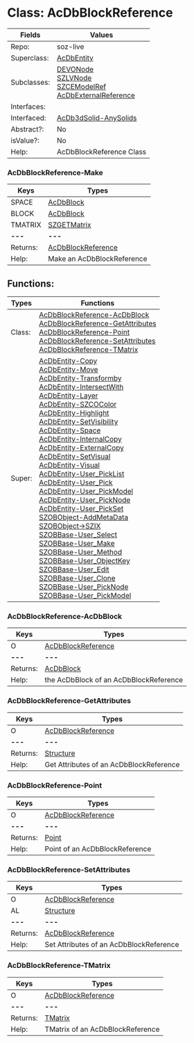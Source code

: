 
# Class:	AcDbBlockReference

| Fields | Values |
| --------- | --------- |
| Repo: | soz-live |
| Superclass: | [AcDbEntity](AcDbEntity.html) |
| Subclasses: | [DEVONode](DEVONode.html) <br> [SZLVNode](SZLVNode.html) <br> [SZCEModelRef](SZCEModelRef.html) <br> [AcDbExternalReference](AcDbExternalReference.html) |
| Interfaces: |  |
| Interfaced: | [AcDb3dSolid-AnySolids](AcDb3dSolid-AnySolids.html) |
| Abstract?: | No |
| isValue?: | No |
| Help: | AcDbBlockReference Class |

### AcDbBlockReference-Make

| Keys | Types |
| --------- | --------- |
| SPACE | [AcDbBlock](AcDbBlock.html) |
| BLOCK | [AcDbBlock](AcDbBlock.html) |
| TMATRIX | [SZGETMatrix](SZGETMatrix.html) |
| **---** | **---** |
| Returns: | [AcDbBlockReference](AcDbBlockReference.html) |
| Help: | Make an AcDbBlockReference |


## Functions:

| Types | Functions |
| --------- | --------- |
| Class: | [AcDbBlockReference-AcDbBlock](#AcDbBlockReference-AcDbBlock) <br> [AcDbBlockReference-GetAttributes](#AcDbBlockReference-GetAttributes) <br> [AcDbBlockReference-Point](#AcDbBlockReference-Point) <br> [AcDbBlockReference-SetAttributes](#AcDbBlockReference-SetAttributes) <br> [AcDbBlockReference-TMatrix](#AcDbBlockReference-TMatrix) |
| Super: | [AcDbEntity-Copy](AcDbEntity.html) <br> [AcDbEntity-Move](AcDbEntity.html) <br> [AcDbEntity-Transformby](AcDbEntity.html) <br> [AcDbEntity-IntersectWith](AcDbEntity.html) <br> [AcDbEntity-Layer](AcDbEntity.html) <br> [AcDbEntity-SZCOColor](AcDbEntity.html) <br> [AcDbEntity-Highlight](AcDbEntity.html) <br> [AcDbEntity-SetVisibility](AcDbEntity.html) <br> [AcDbEntity-Space](AcDbEntity.html) <br> [AcDbEntity-InternalCopy](AcDbEntity.html) <br> [AcDbEntity-ExternalCopy](AcDbEntity.html) <br> [AcDbEntity-SetVisual](AcDbEntity.html) <br> [AcDbEntity-Visual](AcDbEntity.html) <br> [AcDbEntity-User_PickList](AcDbEntity.html) <br> [AcDbEntity-User_Pick](AcDbEntity.html) <br> [AcDbEntity-User_PickModel](AcDbEntity.html) <br> [AcDbEntity-User_PickNode](AcDbEntity.html) <br> [AcDbEntity-User_PickSet](AcDbEntity.html) <br> [SZOBObject-AddMetaData](SZOBObject.html) <br> [SZOBObject->SZIX](SZOBObject.html) <br> [SZOBBase-User_Select](SZOBBase.html) <br> [SZOBBase-User_Make](SZOBBase.html) <br> [SZOBBase-User_Method](SZOBBase.html) <br> [SZOBBase-User_ObjectKey](SZOBBase.html) <br> [SZOBBase-User_Edit](SZOBBase.html) <br> [SZOBBase-User_Clone](SZOBBase.html) <br> [SZOBBase-User_PickNode](SZOBBase.html) <br> [SZOBBase-User_PickModel](SZOBBase.html) |


### AcDbBlockReference-AcDbBlock

| Keys | Types |
| --------- | --------- |
| O | [AcDbBlockReference](AcDbBlockReference.html) |
| **---** | **---** |
| Returns: | [AcDbBlock](AcDbBlock.html) |
| Help: | the AcDbBlock of an AcDbBlockReference |

### AcDbBlockReference-GetAttributes

| Keys | Types |
| --------- | --------- |
| O | [AcDbBlockReference](AcDbBlockReference.html) |
| **---** | **---** |
| Returns: | [Structure](Structure.html) |
| Help: | Get Attributes of an AcDbBlockReference |

### AcDbBlockReference-Point

| Keys | Types |
| --------- | --------- |
| O | [AcDbBlockReference](AcDbBlockReference.html) |
| **---** | **---** |
| Returns: | [Point](Point.html) |
| Help: | Point of an AcDbBlockReference |

### AcDbBlockReference-SetAttributes

| Keys | Types |
| --------- | --------- |
| O | [AcDbBlockReference](AcDbBlockReference.html) |
| AL | [Structure](Structure.html) |
| **---** | **---** |
| Returns: | [AcDbBlockReference](AcDbBlockReference.html) |
| Help: | Set Attributes of an AcDbBlockReference |

### AcDbBlockReference-TMatrix

| Keys | Types |
| --------- | --------- |
| O | [AcDbBlockReference](AcDbBlockReference.html) |
| **---** | **---** |
| Returns: | [TMatrix](TMatrix.html) |
| Help: | TMatrix of an AcDbBlockReference |

